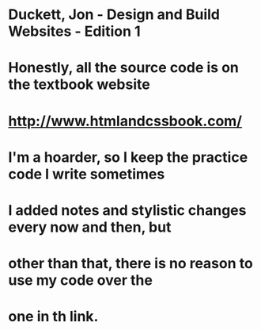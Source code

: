 # Duckett, Jon - Design and Build Websites - Edition 1

# Honestly, all the source code is on the textbook website
# http://www.htmlandcssbook.com/
# I'm a hoarder, so I keep the practice code I write sometimes
# I added notes and stylistic changes every now and then, but
# other than that, there is no reason to use my code over the
# one in th link.